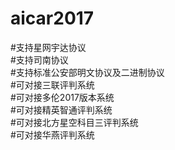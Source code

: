 # aicar2017<br>
#支持星网宇达协议<br>
#支持司南协议<br>
#支持标准公安部明文协议及二进制协议<br>
#可对接三联评判系统<br>
#可对接多伦2017版本系统<br>
#可对接精英智通评判系统<br>
#可对接北方星空科目三评判系统<br>
#可对接华燕评判系统<br>
